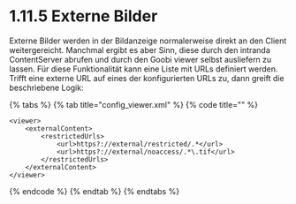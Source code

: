 # 1.11.5 Externe Bilder

Externe Bilder werden in der Bildanzeige normalerweise direkt an den Client weitergereicht. Manchmal ergibt es aber Sinn, diese durch den intranda ContentServer abrufen und durch den Goobi viewer selbst ausliefern zu lassen. Für diese Funktionalität kann eine Liste mit URLs definiert werden. Trifft eine externe URL auf eines der konfigurierten URLs zu, dann greift die beschriebene Logik:

{% tabs %}
{% tab title="config\_viewer.xml" %}
{% code title="" %}
```markup
<viewer>
    <externalContent>
        <restrictedUrls>
            <url>https?://external/restricted/.*</url>
            <url>https?://external/noaccess/.*\.tif</url>
        </restrictedUrls>
    </externalContent>
</viewer>
```
{% endcode %}
{% endtab %}
{% endtabs %}



